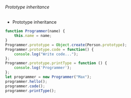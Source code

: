 ###### Prototype inheritance

* Prototype inheritance

```javascript
function Programmer(name) {
    this.name = name;
}
Programmer.prototype = Object.create(Person.prototype);
Programmer.prototype.code = function() {
    console.log("Write code...");
};
Programmer.prototype.printType = function () {
    console.log('Programmer');
};
let programmer = new Programmer("Max");
programmer.hello();
programmer.code();
programmer.printType();
```

